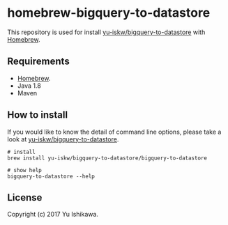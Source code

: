 # homebrew-bigquery-to-datastore

This repository is used for install [yu-iskw/bigquery-to-datastore](https://github.com/yu-iskw/bigquery-to-datastore) with [Homebrew](https://docs.brew.sh/).

## Requirements
- [Homebrew](https://docs.brew.sh/).
- Java 1.8
- Maven

## How to install

If you would like to know the detail of command line options, please take a look at [yu-iskw/bigquery-to-datastore](https://github.com/yu-iskw/bigquery-to-datastore).

```
# install
brew install yu-iskw/bigquery-to-datastore/bigquery-to-datastore

# show help
bigquery-to-datastore --help
```

## License

Copyright (c) 2017 Yu Ishikawa.
